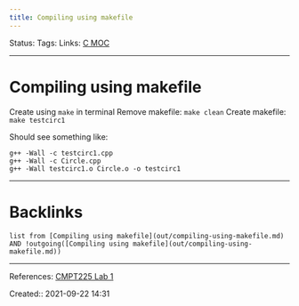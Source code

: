```yaml
---
title: Compiling using makefile
---
```

Status:
Tags: 
Links: [C MOC](out/c-moc.md)
___
# Compiling using makefile
Create using `make` in terminal
Remove makefile: `make clean`
Create makefile: `make testcirc1`

Should see something like:
```
g++ -Wall -c testcirc1.cpp
g++ -Wall -c Circle.cpp
g++ -Wall testcirc1.o Circle.o -o testcirc1
```
___
# Backlinks
```dataview
list from [Compiling using makefile](out/compiling-using-makefile.md) AND !outgoing([Compiling using makefile](out/compiling-using-makefile.md))
```
___
References: [CMPT225 Lab 1](https://www2.cs.sfu.ca/CourseCentral/225/alavergn/Labs/Lab1/1-Cpp_class.html)

Created:: 2021-09-22 14:31
